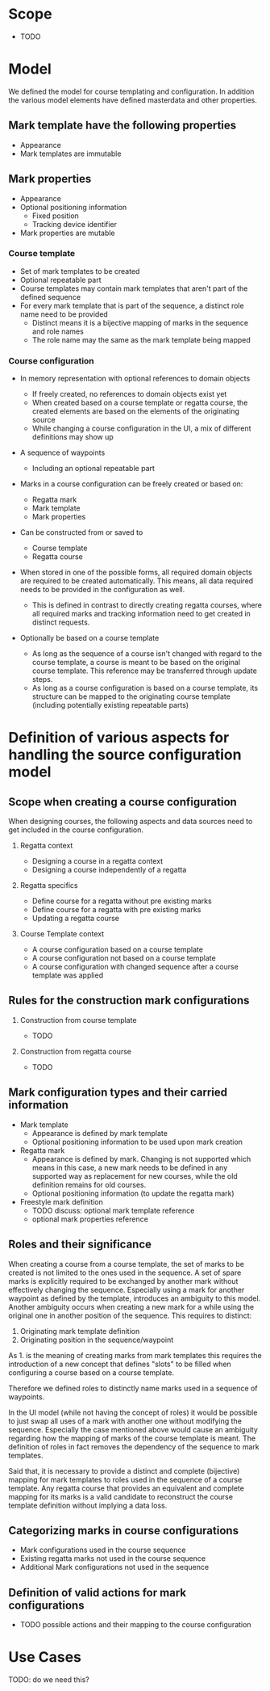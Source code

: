 # Scope

* TODO


# Model

We defined the model for course templating and configuration. In addition the various model elements have defined masterdata and other properties.

## Mark template have the following properties

* Appearance
* Mark templates are immutable


## Mark properties

* Appearance
* Optional positioning information
    * Fixed position
    * Tracking device identifier
* Mark properties are mutable


### Course template

* Set of mark templates to be created
* Optional repeatable part
* Course templates may contain mark templates that aren't part of the defined sequence
* For every mark template that is part of the sequence, a distinct role name need to be provided
    * Distinct means it is a bijective mapping of marks in the sequence and role names
    * The role name may the same as the mark template being mapped


### Course configuration

* In memory representation with optional references to domain objects
    * If freely created, no references to domain objects exist yet
    * When created based on a course template or regatta course, the created elements are based on the elements of the originating source
    * While changing a course configuration in the UI, a mix of different definitions may show up

* A sequence of waypoints
    * Including an optional repeatable part

* Marks in a course configuration can be freely created or based on:
    * Regatta mark
    * Mark template
    * Mark properties

* Can be constructed from or saved to
    * Course template
    * Regatta course

* When stored in one of the possible forms, all required domain objects are required to be created automatically. This means, all data required needs to be provided in the configuration as well.
    * This is defined in contrast to directly creating regatta courses, where all required marks and tracking information need to get created in distinct requests.

* Optionally be based on a course template
    * As long as the sequence of a course isn't changed with regard to the course template, a course is meant to be based on the original course template. This reference may be transferred through update steps.
    * As long as a course configuration is based on a course template, its structure can be mapped to the originating course template (including potentially existing repeatable parts)


# Definition of various aspects for handling the source configuration model

## Scope when creating a course configuration

When designing courses, the following aspects and data sources need to get included in the course configuration.

1. Regatta context
    * Designing a course in a regatta context
    * Designing a course independently of a regatta

2. Regatta specifics
    * Define course for a regatta without pre existing marks
    * Define course for a regatta with pre existing marks
    * Updating a regatta course

3. Course Template context
    * A course configuration based on a course template
    * A course configuration not based on a course template
    * A course configuration with changed sequence after a course template was applied


## Rules for the construction mark configurations

1. Construction from course template
    * TODO

2. Construction from regatta course
    * TODO


## Mark configuration types and their carried information

* Mark template
    * Appearance is defined by mark template
    * Optional positioning information to be used upon mark creation
* Regatta mark
    * Appearance is defined by mark. Changing is not supported which means in this case, a new mark needs to be defined in any supported way as replacement for new courses, while the old definition remains for old courses.
    * Optional positioning information (to update the regatta mark)
* Freestyle mark definition
    * TODO discuss: optional mark template reference
    * optional mark properties reference



## Roles and their significance

When creating a course from a course template, the set of marks to be created is not limited to the ones used in the sequence. A set of spare marks is explicitly required to be exchanged by another mark without effectively changing the sequence. Especially using a mark for another waypoint as defined by the template, introduces an ambiguity to this model. Another ambiguity occurs when creating a new mark for a while using the original one in another position of the sequence. This requires to distinct:

1. Originating mark template definition
2. Originating position in the sequence/waypoint

As 1. is the meaning of creating marks from mark templates this requires the introduction of a new concept that defines "slots" to be filled when configuring a course based on a course template.

Therefore we defined roles to distinctly name marks used in a sequence of waypoints.

In the UI model (while not having the concept of roles) it would be possible to just swap all uses of a mark with another one without modifying the sequence. Especially the case mentioned above would cause an ambiguity regarding how the mapping of marks of the course template is meant. The definition of roles in fact removes the dependency of the sequence to mark templates.

Said that, it is necessary to provide a distinct and complete (bijective) mapping for mark templates to roles used in the sequence of a course template. Any regatta course that provides an equivalent and complete mapping for its marks is a valid candidate to reconstruct the course template definition without implying a data loss.


## Categorizing marks in course configurations

* Mark configurations used in the course sequence
* Existing regatta marks not used in the course sequence
* Additional Mark configurations not used in the sequence


## Definition of valid actions for mark configurations

* TODO possible actions and their mapping to the course configuration


# Use Cases

TODO: do we need this?
